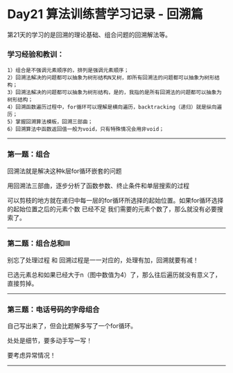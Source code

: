 
# Day21 算法训练营学习记录 - 回溯篇

第21天的学习的是回溯的理论基础、组合问题的回溯解法等。

### 学习经验和教训：
    1）组合是不强调元素顺序的，排列是强调元素顺序；
    2）回溯法解决的问题都可以抽象为树形结构N叉树，即所有回溯法的问题都可以抽象为树形结构；
    3）回溯法解决的问题都可以抽象为树形结构，是的，我指的是所有回溯法的问题都可以抽象为树形结构；
    4）回溯函数遍历过程中，for循环可以理解是横向遍历，backtracking（递归）就是纵向遍历；
    5）掌握回溯算法模板，回溯三部曲；
    6）回溯算法中函数返回值一般为void，只有特殊情况会用非void；


---

### 第一题：组合

  回溯法就是解决这种k层for循环嵌套的问题

  用回溯法三部曲，逐步分析了函数参数、终止条件和单层搜索的过程

  可以剪枝的地方就在递归中每一层的for循环所选择的起始位置。如果for循环选择的起始位置之后的元素个数 已经不足 我们需要的元素个数了，那么就没有必要搜索了。



---
### 第二题：组合总和III
 
别忘了处理过程 和 回溯过程是一一对应的，处理有加，回溯就要有减！

已选元素总和如果已经大于n（图中数值为4）了，那么往后遍历就没有意义了，直接剪掉。


---

### 第三题：电话号码的字母组合
自己写出来了，但会比题解多写了一个for循环。

处处是细节，要多动手写一写！

要考虑异常情况！

---
